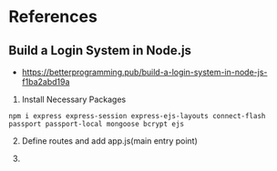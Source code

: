 # References

## Build a Login System in Node.js
+ https://betterprogramming.pub/build-a-login-system-in-node-js-f1ba2abd19a

1. Install Necessary Packages
```
npm i express express-session express-ejs-layouts connect-flash passport passport-local mongoose bcrypt ejs
```

2. Define routes and add app.js(main entry point)

3. 